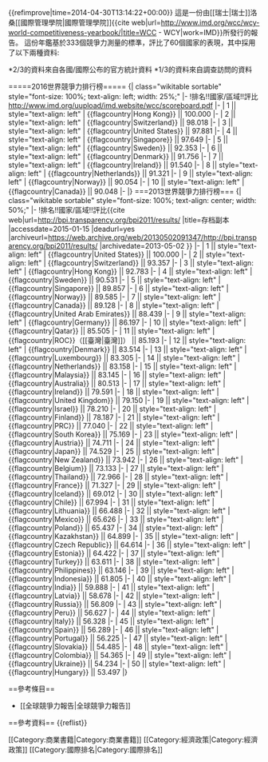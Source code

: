 {{refimprove|time=2014-04-30T13:14:22+00:00}}
這是一份由[[瑞士|瑞士]]洛桑[[國際管理學院|國際管理學院]]<ref>{{cite web|url=http://www.imd.org/wcc/wcy-world-competitiveness-yearbook/|title=WCC - WCY|work=IMD}}</ref>所發行的報告。 這份年鑑基於333個競爭力測量的標準，評比了60個國家的表現，其中採用了以下兩種資料:

*2/3的資料來自各國/國際公布的官方統計資料
*1/3的資料來自調查訪問的資料


=====2016世界競爭力排行榜=====
{| class="wikitable sortable" style="font-size: 100%; text-align: left; width: 25%;"
|-
!排名!!國家/區域!!評比<ref>http://www.imd.org/uupload/imd.website/wcc/scoreboard.pdf</ref>
|-
| 1 || style="text-align: left" | {{flagcountry|Hong Kong}} || 100.000
|-
| 2 || style="text-align: left" | {{flagcountry|Switzerland}} || 98.018
|-
| 3 || style="text-align: left" | {{flagcountry|United States}} || 97.881
|-
| 4 || style="text-align: left" | {{flagcountry|Singapore}} || 97.649
|-
| 5 || style="text-align: left" | {{flagcountry|Sweden}} || 92.353
|-
| 6 || style="text-align: left" | {{flagcountry|Denmark}} || 91.756
|-
| 7 || style="text-align: left" | {{flagcountry|Ireland}} || 91.540
|-
| 8 || style="text-align: left" | {{flagcountry|Netherlands}} || 91.321
|-
| 9 || style="text-align: left" | {{flagcountry|Norway}} || 90.054
|-
| 10 || style="text-align: left" | {{flagcountry|Canada}} || 90.048
|-
|}
===2013世界競爭力排行榜===
{| class="wikitable sortable" style="font-size: 100%; text-align: center; width: 50%;"
|-
!排名!!國家/區域!!評比<ref>{{cite web|url=http://bpi.transparency.org/bpi2011/results/ |title=存档副本 |accessdate=2015-01-15 |deadurl=yes |archiveurl=https://web.archive.org/web/20130502091347/http://bpi.transparency.org/bpi2011/results/ |archivedate=2013-05-02 }}</ref>
|-
| 1 || style="text-align: left" | {{flagcountry|United States}} || 100.000
|-
| 2 || style="text-align: left" | {{flagcountry|Switzerland}} || 93.357
|-
| 3 || style="text-align: left" | {{flagcountry|Hong Kong}} || 92.783
|-
| 4 || style="text-align: left" | {{flagcountry|Sweden}} || 90.531
|-
| 5 || style="text-align: left" | {{flagcountry|Singapore}} || 89.857
|-
| 6 || style="text-align: left" | {{flagcountry|Norway}} || 89.585
|-
| 7 || style="text-align: left" | {{flagcountry|Canada}} || 89.128
|-
| 8 || style="text-align: left" | {{flagcountry|United Arab Emirates}} || 88.439
|-
| 9 || style="text-align: left" | {{flagcountry|Germany}} || 86.197
|-
| 10 || style="text-align: left" | {{flagcountry|Qatar}} || 85.505
|-
| 11 || style="text-align: left" | {{flagcountry|ROC}}（[[臺灣|臺灣]]） || 85.193
|-
| 12 || style="text-align: left" | {{flagcountry|Denmark}} || 83.514
|-
| 13 || style="text-align: left" | {{flagcountry|Luxembourg}} || 83.305
|-
| 14 || style="text-align: left" | {{flagcountry|Netherlands}} || 83.158
|-
| 15 || style="text-align: left" | {{flagcountry|Malaysia}} || 83.145
|-
| 16 || style="text-align: left" | {{flagcountry|Australia}} || 80.513
|-
| 17 || style="text-align: left" | {{flagcountry|Ireland}} || 79.591
|-
| 18 || style="text-align: left" | {{flagcountry|United Kingdom}} || 79.150
|-
| 19 || style="text-align: left" | {{flagcountry|Israel}} || 78.210
|-
| 20 || style="text-align: left" | {{flagcountry|Finland}} || 78.187
|-
| 21 || style="text-align: left" | {{flagcountry|PRC}} || 77.040
|-
| 22 || style="text-align: left" | {{flagcountry|South Korea}} || 75.169
|-
| 23 || style="text-align: left" | {{flagcountry|Austria}} || 74.711
|-
| 24 || style="text-align: left" | {{flagcountry|Japan}} || 74.529
|-
| 25 || style="text-align: left" | {{flagcountry|New Zealand}} || 73.942
|-
| 26 || style="text-align: left" | {{flagcountry|Belgium}} || 73.133
|-
| 27 || style="text-align: left" | {{flagcountry|Thailand}} || 72.966
|-
| 28 || style="text-align: left" | {{flagcountry|France}} || 71.327
|-
| 29 || style="text-align: left" | {{flagcountry|Iceland}} || 69.012
|-
| 30 || style="text-align: left" | {{flagcountry|Chile}} || 67.994
|-
| 31 || style="text-align: left" | {{flagcountry|Lithuania}} || 66.488
|-
| 32 || style="text-align: left" | {{flagcountry|Mexico}} || 65.626
|-
| 33 || style="text-align: left" | {{flagcountry|Poland}} || 65.437
|-
| 34 || style="text-align: left" | {{flagcountry|Kazakhstan}} || 64.899
|-
| 35 || style="text-align: left" | {{flagcountry|Czech Republic}} || 64.614
|-
| 36 || style="text-align: left" | {{flagcountry|Estonia}} || 64.422
|-
| 37 || style="text-align: left" | {{flagcountry|Turkey}} || 63.611
|-
| 38 || style="text-align: left" | {{flagcountry|Philippines}} || 63.146
|-
| 39 || style="text-align: left" | {{flagcountry|Indonesia}} || 61.805
|-
| 40 || style="text-align: left" | {{flagcountry|India}} || 59.888
|-
| 41 || style="text-align: left" | {{flagcountry|Latvia}} || 58.678
|-
| 42 || style="text-align: left" | {{flagcountry|Russia}} || 56.809
|-
| 43 || style="text-align: left" | {{flagcountry|Peru}} || 56.627
|-
| 44 || style="text-align: left" | {{flagcountry|Italy}} || 56.328
|-
| 45 || style="text-align: left" | {{flagcountry|Spain}} || 56.289
|-
| 46 || style="text-align: left" | {{flagcountry|Portugal}} || 56.225
|-
| 47 || style="text-align: left" | {{flagcountry|Slovakia}} || 54.485
|-
| 48 || style="text-align: left" | {{flagcountry|Colombia}} || 54.365
|-
| 49 || style="text-align: left" | {{flagcountry|Ukraine}} || 54.234
|-
| 50 || style="text-align: left" | {{flagcountry|Hungary}} || 53.497
|}

==參考條目==
* [[全球競爭力報告|全球競爭力報告]]

==參考資料==
{{reflist}}

[[Category:商業書籍|Category:商業書籍]]
[[Category:經濟政策|Category:經濟政策]]
[[Category:國際排名|Category:國際排名]]